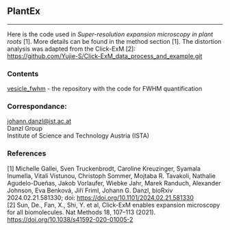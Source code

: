 ## PlantEx
---

Here is the code used in *Super-resolution expansion microscopy in plant roots* [1]. More details can be found in the method section [1]. The distortion analysis was adapted from the Click-ExM [2]:\
https://github.com/Yujie-S/Click-ExM_data_process_and_example.git

### Contents
[vesicle_fwhm](vesicle_fwhm) - the repository with the code for FWHM quantification

### Correspondance:
johann.danzl@ist.ac.at\
Danzl Group\
Institute of Science and Technology Austria (ISTA)

### References
[1] Michelle Gallei, Sven Truckenbrodt, Caroline Kreuzinger, Syamala Inumella, Vitali Vistunou, Christoph Sommer, Mojtaba R. Tavakoli, Nathalie Agudelo-Dueñas, Jakob Vorlaufer, Wiebke Jahr, Marek Randuch, Alexander Johnson, Eva Benková, Jiří Friml, Johann G. Danzl, bioRxiv 2024.02.21.581330; doi: https://doi.org/10.1101/2024.02.21.581330 \
[2] Sun, De., Fan, X., Shi, Y. et al, Click-ExM enables expansion microscopy for all biomolecules. Nat Methods 18, 107–113 (2021). https://doi.org/10.1038/s41592-020-01005-2
